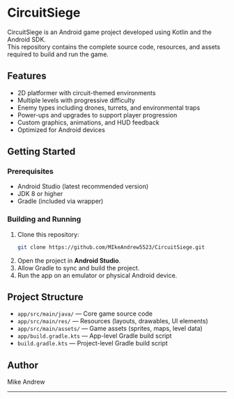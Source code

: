 # CircuitSiege

CircuitSiege is an Android game project developed using Kotlin and the Android SDK.  
This repository contains the complete source code, resources, and assets required to build and run the game.

## Features
- 2D platformer with circuit-themed environments
- Multiple levels with progressive difficulty
- Enemy types including drones, turrets, and environmental traps
- Power-ups and upgrades to support player progression
- Custom graphics, animations, and HUD feedback
- Optimized for Android devices

## Getting Started

### Prerequisites
- Android Studio (latest recommended version)
- JDK 8 or higher
- Gradle (included via wrapper)

### Building and Running
1. Clone this repository:
   ```sh
   git clone https://github.com/MIkeAndrew5523/CircuitSiege.git
   ```
2. Open the project in **Android Studio**.
3. Allow Gradle to sync and build the project.
4. Run the app on an emulator or physical Android device.

## Project Structure

* `app/src/main/java/` — Core game source code
* `app/src/main/res/` — Resources (layouts, drawables, UI elements)
* `app/src/main/assets/` — Game assets (sprites, maps, level data)
* `app/build.gradle.kts` — App-level Gradle build script
* `build.gradle.kts` — Project-level Gradle build script

## Author

Mike Andrew

---

